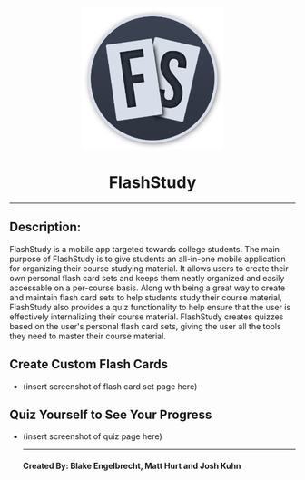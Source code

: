 <p align="center">
  <img src="https://github.com/csc567-final-project/FlashStudy/blob/main/ad-files/FlashStudyLogoCircular.png" width="250"> 
</p>

<h1 align="center">FlashStudy</h1>

___

## Description:
   FlashStudy is a mobile app targeted towards college students. The main purpose of FlashStudy is to give students an all-in-one mobile application for organizing their course studying material. It allows users to create their own personal flash card sets and keeps them neatly organized and easily accessable on a per-course basis. Along with being a great way to create and maintain flash card sets to help students study their course material, FlashStudy also provides a quiz functionality to help ensure that the user is effectively internalizing their course material. FlashStudy creates quizzes based on the user's personal flash card sets, giving the user all the tools they need to master their course material.
  
## Create Custom Flash Cards
- (insert screenshot of flash card set page here)

## Quiz Yourself to See Your Progress
- (insert screenshot of quiz page here)


  
  ___
  
  #### Created By: Blake Engelbrecht, Matt Hurt and Josh Kuhn
